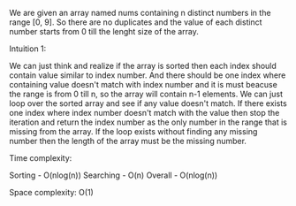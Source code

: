 We are given an array named nums containing n distinct numbers in the range [0, 9]. So there are no duplicates and the value of each distinct number starts from 0 till the lenght size of the array. 

Intuition 1:

We can just think and realize if the array is sorted then each index should contain value similar to index number. And there should be one index where containing value doesn't match with index number and it is must beacuse the range is from 0 till n, so the array will contain n-1 elements. We can just loop over the sorted array and see if any value doesn't match. If there exists one index where index number doesn't match with the value then stop the iteration and return the index number as the only number in the range that is missing from the array. If the loop exists without finding any missing number then the length of the array must be the missing number. 

Time complexity:

Sorting - O(nlog(n))
Searching - O(n)
Overall - O(nlog(n))

Space complexity: O(1)
